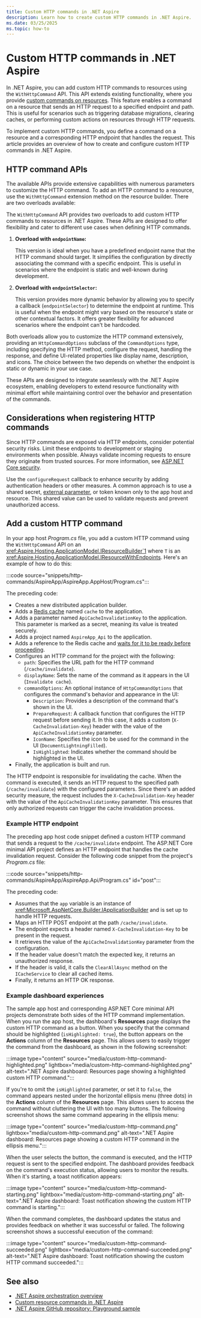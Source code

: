```yaml
---
title: Custom HTTP commands in .NET Aspire
description: Learn how to create custom HTTP commands in .NET Aspire.
ms.date: 03/25/2025
ms.topic: how-to
---
```


# Custom HTTP commands in .NET Aspire

In .NET Aspire, you can add custom HTTP commands to resources using the `WithHttpCommand` API. This API extends existing functionality, where you provide [custom commands on resources](custom-resource-commands.md). This feature enables a command on a resource that sends an HTTP request to a specified endpoint and path. This is useful for scenarios such as triggering database migrations, clearing caches, or performing custom actions on resources through HTTP requests.

To implement custom HTTP commands, you define a command on a resource and a corresponding HTTP endpoint that handles the request. This article provides an overview of how to create and configure custom HTTP commands in .NET Aspire.

## HTTP command APIs

The available APIs provide extensive capabilities with numerous parameters to customize the HTTP command. To add an HTTP command to a resource, use the `WithHttpCommand` extension method on the resource builder. There are two overloads available:

<!-- TODO: Replace with xref when available... -->

The `WithHttpCommand` API provides two overloads to add custom HTTP commands to resources in .NET Aspire. These APIs are designed to offer flexibility and cater to different use cases when defining HTTP commands.

1. **Overload with `endpointName`:**

    This version is ideal when you have a predefined endpoint name that the HTTP command should target. It simplifies the configuration by directly associating the command with a specific endpoint. This is useful in scenarios where the endpoint is static and well-known during development.

1. **Overload with `endpointSelector`:**

    This version provides more dynamic behavior by allowing you to specify a callback (`endpointSelector`) to determine the endpoint at runtime. This is useful when the endpoint might vary based on the resource's state or other contextual factors. It offers greater flexibility for advanced scenarios where the endpoint can't be hardcoded.

Both overloads allow you to customize the HTTP command extensively, providing an `HttpCommandOptions` subclass of the `CommandOptions` type, including specifying the HTTP method, configure the request, handling the response, and define UI-related properties like display name, description, and icons. The choice between the two depends on whether the endpoint is static or dynamic in your use case.

These APIs are designed to integrate seamlessly with the .NET Aspire ecosystem, enabling developers to extend resource functionality with minimal effort while maintaining control over the behavior and presentation of the commands.

## Considerations when registering HTTP commands

Since HTTP commands are exposed via HTTP endpoints, consider potential security risks. Limit these endpoints to development or staging environments when possible. Always validate incoming requests to ensure they originate from trusted sources. For more information, see [ASP.NET Core security](/aspnet/core/security).

Use the `configureRequest` callback to enhance security by adding authentication headers or other measures. A common approach is to use a shared secret, [external parameter](external-parameters.md), or token known only to the app host and resource. This shared value can be used to validate requests and prevent unauthorized access.

## Add a custom HTTP command

In your app host _Program.cs_ file, you add a custom HTTP command using the `WithHttpCommand` API on an <xref:Aspire.Hosting.ApplicationModel.IResourceBuilder`1> where `T` is an <xref:Aspire.Hosting.ApplicationModel.IResourceWithEndpoints>. Here's an example of how to do this:

:::code source="snippets/http-commands/AspireApp/AspireApp.AppHost/Program.cs":::

The preceding code:

- Creates a new distributed application builder.
- Adds a [Redis cache](../caching/stackexchange-redis-integration.md) named `cache` to the application.
- Adds a parameter named `ApiCacheInvalidationKey` to the application. This parameter is marked as a secret, meaning its value is treated securely.
- Adds a project named `AspireApp_Api` to the application.
- Adds a reference to the Redis cache and [waits for it to be ready before proceeding](app-host-overview.md#waiting-for-resources).
- Configures an HTTP command for the project with the following:
  - `path`: Specifies the URL path for the HTTP command (`/cache/invalidate`).
  - `displayName`: Sets the name of the command as it appears in the UI (`Invalidate cache`).
  - `commandOptions`: An optional instance of `HttpCommandOptions` that configures the command's behavior and appearance in the UI:
    - `Description`: Provides a description of the command that's shown in the UI.
    - `PrepareRequest`: A callback function that configures the HTTP request before sending it. In this case, it adds a custom (`X-CacheInvalidation-Key`) header with the value of the `ApiCacheInvalidationKey` parameter.
    - `IconName`: Specifies the icon to be used for the command in the UI (`DocumentLightningFilled`).
    - `IsHighlighted`: Indicates whether the command should be highlighted in the UI.
- Finally, the application is built and run.

The HTTP endpoint is responsible for invalidating the cache. When the command is executed, it sends an HTTP request to the specified path (`/cache/invalidate`) with the configured parameters. Since there's an added security measure, the request includes the `X-CacheInvalidation-Key` header with the value of the `ApiCacheInvalidationKey` parameter. This ensures that only authorized requests can trigger the cache invalidation process.

### Example HTTP endpoint

The preceding app host code snippet defined a custom HTTP command that sends a request to the `/cache/invalidate` endpoint. The ASP.NET Core minimal API project defines an HTTP endpoint that handles the cache invalidation request. Consider the following code snippet from the project's _Program.cs_ file:

:::code source="snippets/http-commands/AspireApp/AspireApp.Api/Program.cs" id="post":::

The preceding code:

- Assumes that the `app` variable is an instance of <xref:Microsoft.AspNetCore.Builder.IApplicationBuilder> and is set up to handle HTTP requests.
- Maps an HTTP POST endpoint at the path `/cache/invalidate`.
- The endpoint expects a header named `X-CacheInvalidation-Key` to be present in the request.
- It retrieves the value of the `ApiCacheInvalidationKey` parameter from the configuration.
- If the header value doesn't match the expected key, it returns an unauthorized response.
- If the header is valid, it calls the `ClearAllAsync` method on the `ICacheService` to clear all cached items.
- Finally, it returns an HTTP OK response.

### Example dashboard experiences

The sample app host and corresponding ASP.NET Core minimal API projects demonstrate both sides of the HTTP command implementation. When you run the app host, the dashboard's **Resources** page displays the custom HTTP command as a button. When you specify that the command should be highlighted (`isHighlighted: true`), the button appears on the **Actions** column of the **Resources** page. This allows users to easily trigger the command from the dashboard, as shown in the following screenshot:

:::image type="content" source="media/custom-http-command-highlighted.png" lightbox="media/custom-http-command-highlighted.png" alt-text=".NET Aspire dashboard: Resources page showing a highlighted custom HTTP command.":::

If you're to omit the `isHighlighted` parameter, or set it to `false`, the command appears nested under the horizontal ellipsis menu (three dots) in the **Actions** column of the **Resources** page. This allows users to access the command without cluttering the UI with too many buttons. The following screenshot shows the same command appearing in the ellipsis menu:

:::image type="content" source="media/custom-http-command.png" lightbox="media/custom-http-command.png" alt-text=".NET Aspire dashboard: Resources page showing a custom HTTP command in the ellipsis menu.":::

When the user selects the button, the command is executed, and the HTTP request is sent to the specified endpoint. The dashboard provides feedback on the command's execution status, allowing users to monitor the results. When it's starting, a toast notification appears:

:::image type="content" source="media/custom-http-command-starting.png" lightbox="media/custom-http-command-starting.png" alt-text=".NET Aspire dashboard: Toast notification showing the custom HTTP command is starting.":::

When the command completes, the dashboard updates the status and provides feedback on whether it was successful or failed. The following screenshot shows a successful execution of the command:

:::image type="content" source="media/custom-http-command-succeeded.png" lightbox="media/custom-http-command-succeeded.png" alt-text=".NET Aspire dashboard: Toast notification showing the custom HTTP command succeeded.":::

## See also

- [.NET Aspire orchestration overview](app-host-overview.md)
- [Custom resource commands in .NET Aspire](custom-resource-commands.md)
- [.NET Aspire GitHub repository: Playground sample](https://github.com/dotnet/aspire/tree/4fdfdbf57d35265913a3bbac38b92d98ed255a5d/playground/TestShop)
